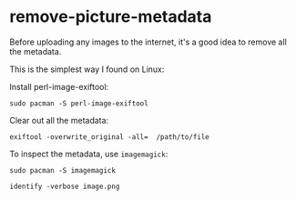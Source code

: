 # remove-picture-metadata

Before uploading any images to the internet, it's a good idea to remove all the metadata.

This is the simplest way I found on Linux:

Install perl-image-exiftool:

```
sudo pacman -S perl-image-exiftool
```

Clear out all the metadata:

```
exiftool -overwrite_original -all=  /path/to/file
```

To inspect the metadata, use `imagemagick`:

```
sudo pacman -S imagemagick
```

```
identify -verbose image.png
```
